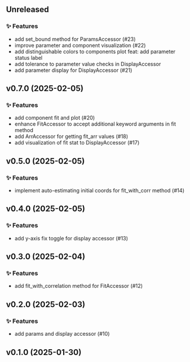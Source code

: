 ## Unreleased

### ✨ Features

- add set_bound method for ParamsAccessor (#23)
- improve parameter and component visualization (#22)
- add distinguishable colors to components plot
feat: add parameter status label
- add tolerance to parameter value checks in DisplayAccessor
- add parameter display for DisplayAccessor (#21)

## v0.7.0 (2025-02-05)

### ✨ Features

- add component fit and plot (#20)
- enhance FitAccessor to accept additional keyword arguments in fit method
- add ArrAccessor for getting fit_arr values (#18)
- add visualization of fit stat to DisplayAccessor (#17)

## v0.5.0 (2025-02-05)

### ✨ Features

- implement auto-estimating initial coords for fit_with_corr method (#14)

## v0.4.0 (2025-02-05)

### ✨ Features

- add y-axis fix toggle for display accessor  (#13)

## v0.3.0 (2025-02-04)

### ✨ Features

- add fit_with_correlation method for FitAccessor (#12)

## v0.2.0 (2025-02-03)

### ✨ Features

- add params and display accessor (#10)

## v0.1.0 (2025-01-30)

